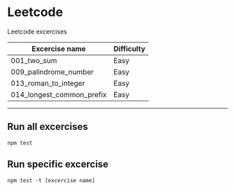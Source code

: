 # Leetcode

Leetcode excercises

| Excercise name        | Difficulty    |
| --------------------  | ------------  |
| 001_two_sum           |  Easy         |
| 009_palindrome_number |  Easy         |
| 013_roman_to_integer  |  Easy         |
| 014_longest_common_prefix  |  Easy         |

---

## Run all excercises
```shell
npm test
```

## Run specific excercise
```shell
npm test -t [excercise name]
```